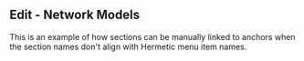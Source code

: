 ## Edit - Network Models
<a name="edit-network-nodes"/><a name="edit-network-connections"/><a name="edit-network-locations"/>

This is an example of how sections can be manually linked to anchors when the section names don't align with Hermetic menu item names.